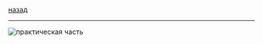 [назад](../dm.md)
***
![практическая часть](https://github.com/user-attachments/assets/b54194d0-bcac-4d34-b3cc-0734ba1dbdbb)
